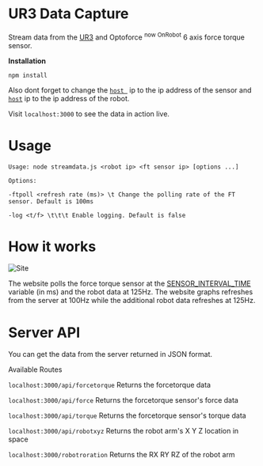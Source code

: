 # UR3 Data Capture
Stream data from the [UR3](https://www.universal-robots.com/products/ur3-robot/) and Optoforce <sup>now OnRobot</sup> 6 axis force torque sensor.

**Installation**

``` npm install ```

Also dont forget to change the [```host ```](https://github.com/rushadantia/UR3-Data-Capture/blob/master/streamdata.js#L3) ip to the ip address of the sensor and  [```host```](https://github.com/rushadantia/UR3-Data-Capture/blob/master/rtd.py#L29) ip to the ip address of the robot.

Visit ```localhost:3000``` to see the data in action live.

# Usage
```Usage: node streamdata.js <robot ip> <ft sensor ip> [options ...]```

```Options:```

```-ftpoll <refresh rate (ms)> \t Change the polling rate of the FT sensor. Default is 100ms```

```-log <t/f> \t\t\t Enable logging. Default is false ```

# How it works
![Site](https://github.com/rushadantia/UR3-Data-Capture/blob/master/md/img.png?raw=true)


The website polls the force torque sensor at the [SENSOR_INTERVAL_TIME](https://github.com/rushadantia/UR3-Data-Capture/blob/master/streamdata.js#L2) variable (in ms) and the robot data at 125Hz. The website graphs refreshes from the server at 100Hz while the additional robot data refreshes at 125Hz.

# Server API
You can get the data from the server returned in JSON format.

Available Routes

```localhost:3000/api/forcetorque```
Returns the forcetorque data

```localhost:3000/api/force``` 
Returns the forcetorque sensor's force data

```localhost:3000/api/torque```
Returns the forcetorque sensor's torque data

```localhost:3000/api/robotxyz``` 
Returns the robot arm's X Y Z location in space

```localhost:3000/robotroration``` 
Returns the RX RY RZ of the robot arm

